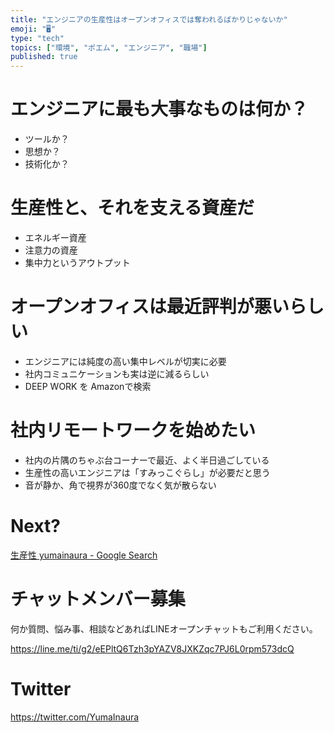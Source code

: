 ```yaml
---
title: "エンジニアの生産性はオープンオフィスでは奪われるばかりじゃないか"
emoji: "🖥"
type: "tech"
topics: ["環境", "ポエム", "エンジニア", "職場"]
published: true
---
```


# エンジニアに最も大事なものは何か？

- ツールか？
- 思想か？
- 技術化か？

# 生産性と、それを支える資産だ

- エネルギー資産
- 注意力の資産
- 集中力というアウトプット

# オープンオフィスは最近評判が悪いらしい

- エンジニアには純度の高い集中レベルが切実に必要
- 社内コミュニケーションも実は逆に減るらしい
- DEEP WORK を Amazonで検索

# 社内リモートワークを始めたい

- 社内の片隅のちゃぶ台コーナーで最近、よく半日過ごしている
- 生産性の高いエンジニアは「すみっこぐらし」が必要だと思う
- 音が静か、角で視界が360度でなく気が散らない

# Next?

[生産性 yumainaura - Google Search](https://www.google.co.jp/search?q=%E7%94%9F%E7%94%A3%E6%80%A7+yumainaura&oq=%E7%94%9F%E7%94%A3%E6%80%A7+yumainaura&aqs=chrome..69i57j69i60.3094j0j7&sourceid=chrome&ie=UTF-8)








<!-- Update From Qiita API -->

# チャットメンバー募集


何か質問、悩み事、相談などあればLINEオープンチャットもご利用ください。

https://line.me/ti/g2/eEPltQ6Tzh3pYAZV8JXKZqc7PJ6L0rpm573dcQ





# Twitter


https://twitter.com/YumaInaura


<!-- Update From Qiita API -->



